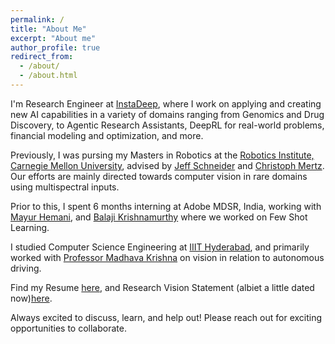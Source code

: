 ```yaml
---
permalink: /
title: "About Me"
excerpt: "About me"
author_profile: true
redirect_from: 
  - /about/
  - /about.html
---
```


I'm Research Engineer at [InstaDeep](https://www.instadeep.com), where I work on applying and creating new AI capabilities in a variety of domains ranging from Genomics and Drug Discovery, to Agentic Research Assistants, DeepRL for real-world problems, financial modeling and optimization, and more. 

Previously, I was pursing my Masters in Robotics at the [Robotics Institute, Carnegie Mellon University](https://www.ri.cmu.edu/), advised by [Jeff Schneider](https://www.cs.cmu.edu/~schneide/) and [Christoph Mertz](https://www.ri.cmu.edu/ri-people/christoph-mertz/). Our efforts are mainly directed towards computer vision in rare domains using multispectral inputs. 

Prior to this, I spent 6 months interning at Adobe MDSR, India, working with [Mayur Hemani](https://in.linkedin.com/in/mayur-hemani), and [Balaji Krishnamurthy](https://in.linkedin.com/in/balaji-krishnamurthy) where we worked on Few Shot Learning.

I studied Computer Science Engineering at [IIIT Hyderabad](https://www.iiit.ac.in/), and primarily worked with [Professor Madhava Krishna](https://www.iiit.ac.in/people/faculty/mkrishna/) on vision in relation to autonomous driving. 


Find my Resume [here](files/resume.pdf), and Research Vision Statement (albiet a little dated now)[here](files/Research_Vision_V1.pdf). 

Always excited to discuss, learn, and help out! Please reach out for exciting opportunities to collaborate.